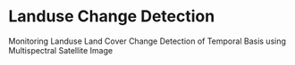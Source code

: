 # Landuse Change Detection
 Monitoring Landuse Land Cover Change Detection of Temporal Basis using Multispectral Satellite Image
